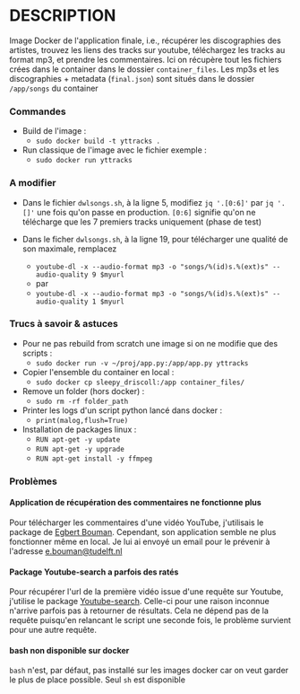 # DESCRIPTION

Image Docker de l'application finale, i.e., récupérer les discographies des artistes, trouvez les liens des tracks sur youtube, téléchargez les tracks au format mp3, et prendre les commentaires. Ici on récupère tout les fichiers crées dans le container dans le dossier `container_files`. Les mp3s et les discographies + metadata (`final.json`) sont situés dans le dossier `/app/songs` du container


### Commandes

* Build de l'image :
  * `sudo docker build -t yttracks .`
* Run classique de l'image avec le fichier exemple :
  * `sudo docker run yttracks`


### A modifier

 * Dans le fichier `dwlsongs.sh`, à la ligne 5, modifiez `jq '.[0:6]'` par `jq '.[]'` une fois qu'on passe en production. `[0:6]` signifie qu'on ne télécharge que les 7 premiers tracks uniquement (phase de test)

 * Dans le ficher `dwlsongs.sh`, à la ligne 19, pour télécharger une qualité de son maximale, remplacez 
   * `youtube-dl -x --audio-format mp3 -o "songs/%(id)s.%(ext)s" --audio-quality 9 $myurl`
   * par
   * `youtube-dl -x --audio-format mp3 -o "songs/%(id)s.%(ext)s" --audio-quality 1 $myurl`


### Trucs à savoir & astuces

* Pour ne pas rebuild from scratch une image si on ne modifie que des scripts :
  * `sudo docker run -v ~/proj/app.py:/app/app.py yttracks`
* Copier l'ensemble du container en local :
  * `sudo docker cp sleepy_driscoll:/app container_files/`
* Remove un folder (hors docker) :
  * `sudo rm -rf folder_path`
* Printer les logs d'un script python lancé dans docker :
  * `print(malog,flush=True)`
* Installation de packages linux :
  * `RUN apt-get -y update`
  * `RUN apt-get -y upgrade`
  * `RUN apt-get install -y ffmpeg`





### Problèmes 

#### **Application de récupération des commentaires ne fonctionne plus**

Pour télécharger les commentaires d'une vidéo YouTube, j'utilisais le package de [Egbert Bouman](https://github.com/egbertbouman/youtube-comment-downloader). Cependant, son application semble ne plus fonctionner même en local. Je lui ai envoyé un email pour le prévenir à l'adresse e.bouman@tudelft.nl

#### **Package Youtube-search a parfois des ratés**
Pour récupérer l'url de la première vidéo issue d'une requête sur Youtube, j'utilise le package [Youtube-search](https://pypi.org/project/youtube-search/). Celle-ci pour une raison inconnue n'arrive parfois pas à retourner de résultats. Cela ne dépend pas de la requête puisqu'en relancant le script une seconde fois, le problème survient pour une autre requête. 

#### **bash non disponible sur docker** 
`bash` n'est, par défaut, pas installé sur les images docker car on veut garder le plus de place possible. Seul `sh` est disponible